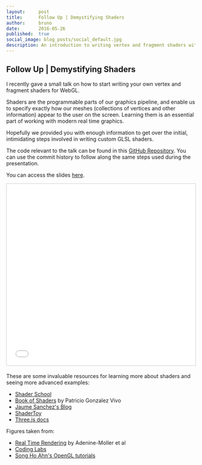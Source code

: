 ```yaml
---
layout:     post
title:      Follow Up | Demystifying Shaders
author:     bruno
date:       2016-05-26
published:  true
social_image: blog_posts/social_default.jpg
description: An introduction to writing vertex and fragment shaders with Three.js
---
```


## Follow Up | Demystifying Shaders

I recently gave a small talk on how to start writing your own vertex and fragment
shaders for WebGL.

Shaders are the programmable parts of our graphics pipeline, and enable us to specify
exactly how our meshes (collections of vertices and other information) appear to
the user on the screen. Learning them is an essential part of working with modern
real time graphics.

<!--more-->

Hopefully we provided you with enough information to get over the initial, intimidating
steps involved in writing custom GLSL shaders. 

The code relevant to the talk can be found in this [GitHub Repository](https://github.com/BruOp/shader_presentation). 
You can use the commit history to follow along the same steps used during the presentation.

You can access the slides
[here](http://www.slideshare.net/BrunoOpsenica/demystifying-shaders).

<iframe src="//www.slideshare.net/slideshow/embed_code/key/qjjDvOFkj50urU" width="595" height="485" frameborder="0" marginwidth="0" marginheight="0" scrolling="no" style="border:1px solid #CCC; border-width:1px; margin-bottom:5px; max-width: 100%;" allowfullscreen> </iframe>

These are some invaluable resources for learning more about shaders and seeing more advanced examples:

* [Shader School](https://github.com/stackgl/shader-school)
* [Book of Shaders](www.thebookofshaders.com) by Patricio Gonzalez Vivo
* [Jaume Sanchez's Blog](www.clicktorelease.com/blog/)
* [ShaderToy](www.shadertoy.com)
* [Three.js docs](http://threejs.org/docs)

Figures taken from:

* [Real Time Rendering](http://www.realtimerendering.com/) by Adenine-Moller et al
* [Coding Labs](http://www.codinglabs.net/article_world_view_projection_matrix.aspx)
* [Song Ho Ahn's OpenGL tutorials](http://www.songho.ca/opengl/gl_projectionmatrix.html)